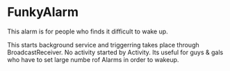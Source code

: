 # FunkyAlarm
This alarm is for people who finds it difficult to wake up.

This starts background service and triggerring takes place through BroadcastReceiver. No activity started by Activity.
Its useful for guys & gals who have to set large numbe rof Alarms in order to wakeup.
